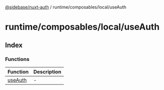 [@sidebase/nuxt-auth](../../../../index.md) / runtime/composables/local/useAuth

# runtime/composables/local/useAuth

## Index

### Functions

| Function | Description |
| ------ | ------ |
| [useAuth](functions/useAuth.md) | - |

